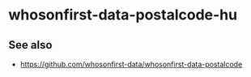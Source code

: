 # whosonfirst-data-postalcode-hu

## See also

* https://github.com/whosonfirst-data/whosonfirst-data-postalcode
